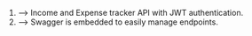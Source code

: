 1. --> Income and Expense tracker API with JWT authentication.
2. --> Swagger is embedded to easily manage endpoints.

